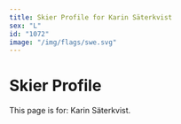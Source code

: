 ```yaml
---
title: Skier Profile for Karin Säterkvist
sex: "L"
id: "1072"
image: "/img/flags/swe.svg" 
---
```


# Skier Profile

This page is for: Karin Säterkvist.
    
